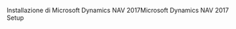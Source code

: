 <span data-ttu-id="6214e-101">Installazione di Microsoft Dynamics NAV 2017</span><span class="sxs-lookup"><span data-stu-id="6214e-101">Microsoft Dynamics NAV 2017 Setup</span></span>